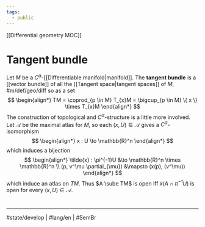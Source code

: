 ```yaml
---
tags:
  - public
---
```

[[Differential geometry MOC]]
# Tangent bundle

Let $M$ be a $C^\alpha$-[[Differentiable manifold|manifold]].
The **tangent bundle** is a [[vector bundle]] of all the [[Tangent space|tangent spaces]] of $M$, #m/def/geo/diff  so as a set
$$
\begin{align*}
TM = \coprod_{p \in M} T_{x}M = \bigcup_{p \in M} \{ x \} \times T_{x}M
\end{align*}
$$
The construction of topological and $C^\alpha$-structure is a little more involved.
Let $\mathscr{A}$ be the maximal atlas for $M$, so each $(x, U) \in \mathscr{A}$ gives a $C^\alpha$-isomorphism
$$
\begin{align*}
x : U \to \mathbb{R}^n
\end{align*}
$$
which induces a bijection
$$
\begin{align*}
\tilde{x} : \pi^{-1}U &\to \mathbb{R}^n \times \mathbb{R}^n \\
(p, v^\mu \partial_{\mu}) &\mapsto (x(p), (v^\mu))
\end{align*}
$$
which induce an atlas on $TM$.
Thus $A \sube TM$ is open iff $\tilde{x}(A \cap \pi^{-1} U)$ is open for every $(x,U) \in \mathscr{A}$.
#
---
#state/develop | #lang/en | #SemBr
